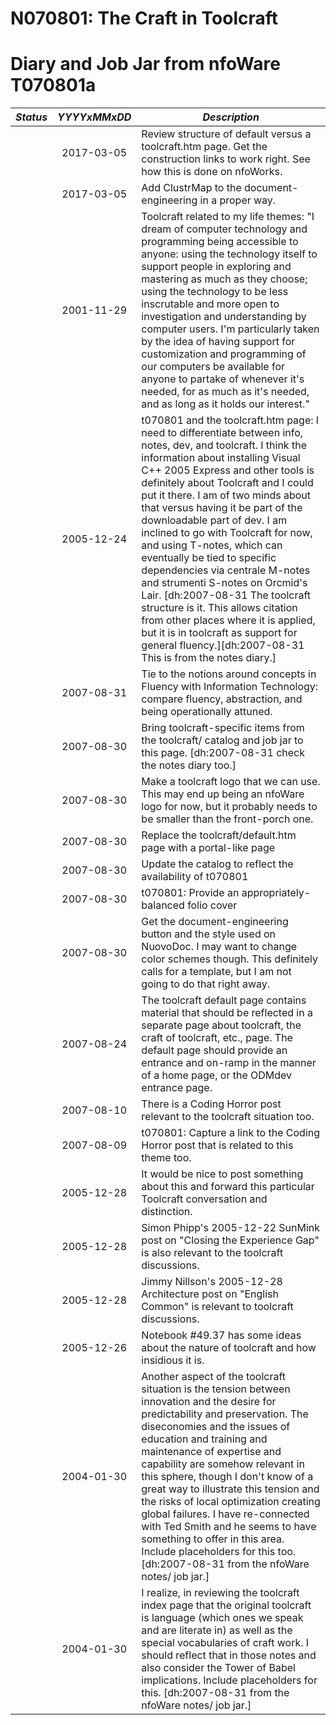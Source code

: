 <!-- N070801a.md 0.0.4                UTF-8                       2021-09-07
     ----1----|----2----|----3----|----4----|----5----|----6----|----7----|--*

                     N070801: THE CRAFT IN TOOLCRAFT
     -->

# N070801: The Craft in Toolcraft

# Diary and Job Jar from nfoWare T070801a

| ***Status*** | ***YYYYxMMxDD*** | ***Description*** |
|      :-:     |   :-:      |       ---         |
| | 2017-03-05 | Review structure of default versus a toolcraft.htm page.  Get the construction links to work right.  See how this is done on nfoWorks. |
| | 2017-03-05 | Add ClustrMap to the document-engineering in a proper way. |
| | 2001-11-29 | Toolcraft related to my life themes: "I dream of computer technology and programming being accessible to anyone: using the technology itself to support people in exploring and mastering as much as they choose;  using the technology to be less inscrutable and more open to investigation and understanding by computer users.  I'm particularly taken by the idea of having support for customization and programming of our computers be available for anyone to partake of whenever it's needed, for as much as it's needed, and as long as it holds our interest." |
| | 2005-12-24 | t070801 and the toolcraft.htm page: I need to differentiate between info, notes, dev, and toolcraft.   I think the information about installing Visual C++ 2005 Express and other tools is definitely about Toolcraft and I could put it there.  I am of two minds about that versus having it be part of the downloadable part of dev.  I am inclined to go with Toolcraft for now, and using T-notes, which can eventually be tied to specific dependencies via centrale M-notes and strumenti S-notes on Orcmid's Lair. \[dh:2007-08-31 The toolcraft structure is it.  This allows citation from other places where it is applied, but it is in toolcraft as support for general fluency.\]\[dh:2007-08-31 This is from the notes diary.\] |
| | 2007-08-31 | Tie to the notions around concepts in Fluency with Information Technology: compare fluency, abstraction, and being operationally attuned. |
| | 2007-08-30 | Bring toolcraft-specific items from the toolcraft/ catalog and job jar to this page. \[dh:2007-08-31 check the notes diary too.\] |
| | 2007-08-30 | Make a toolcraft logo that we can use.  This may end up being an nfoWare logo for now, but it probably needs to be smaller than the front-porch one. |
| | 2007-08-30 | Replace the toolcraft/default.htm page with a portal-like page |
| | 2007-08-30 | Update the catalog to reflect the availability of t070801 |
| | 2007-08-30 | t070801: Provide an appropriately-balanced folio cover |
| | 2007-08-30 | Get the document-engineering button and the style used on NuovoDoc.  I may want to change color schemes though.  This definitely calls for a template, but I am not going to do that right away. |
| | 2007-08-24 | The toolcraft default page contains material that should be reflected in a separate page about toolcraft, the craft of toolcraft, etc., page.  The default page should provide an entrance and on-ramp in the manner of a home page, or the ODMdev entrance page. |
| | 2007-08-10 | There is a Coding Horror post relevant to the toolcraft situation too. |
| | 2007-08-09 | t070801: Capture a link to the Coding Horror post that is related to this theme too. |
| | 2005-12-28 | It would be nice to post something about this and forward this particular Toolcraft conversation and distinction. |
| | 2005-12-28 | Simon Phipp's 2005-12-22 SunMink post on "Closing the Experience Gap" is also relevant to the toolcraft discussions. |
| | 2005-12-28 | Jimmy Nillson's 2005-12-28 Architecture post on "English Common" is relevant to toolcraft discussions. |
| | 2005-12-26 | Notebook #49.37 has some ideas about the nature of toolcraft and how insidious it is. |
| | 2004-01-30 | Another aspect of the toolcraft situation is the tension between innovation and the desire for predictability and preservation.  The diseconomies and the issues of education and training and maintenance of expertise and capability are somehow relevant in this sphere, though I don't know of a great way to illustrate this tension and the risks of local optimization creating global failures.  I have re-connected with Ted Smith and he seems to have something to offer in this area.  Include placeholders for this too.  \[dh:2007-08-31 from the nfoWare notes/ job jar.\] |
| | 2004-01-30 | I realize, in reviewing the toolcraft index page that the original toolcraft is language (which ones we speak and are literate in) as well as the special vocabularies of craft work.  I should reflect that in those notes and also consider the Tower of Babel implications.  Include placeholders for this.  \[dh:2007-08-31 from the nfoWare notes/ job jar.\] |

<!-- ----1----|----2----|----3----|----4----|----5----|----6----|----7----|--*

     0.0.5 2021-09-07T23:47Z Complete layout recovery using long-line(-wrap)s
     0.0.4 2021-09-07T23:02Z Second check-point
     0.0.2 2021-09-07T22:33Z First tabulation trial check (nfoTools N070801a)
     0.0.1 2017-03-05T20:45Z Touch up, switch to Semantic Versioning, add
           items for clean document engineering case (nfoWare T070801a)
     0.0.0 2007-08-30T22:29Z Create initial placeholder (nfoWare T070801a)
               *** end of docs/notes/N070801/N070801a.md ***
     -->
